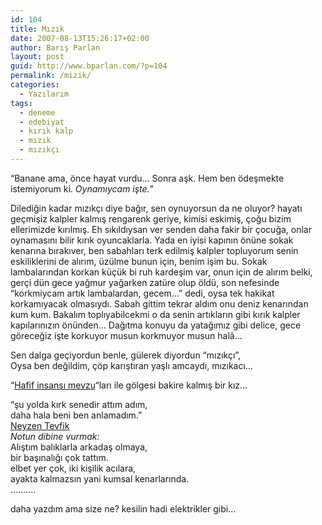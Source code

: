 ```yaml
---
id: 104
title: Mızık
date: 2007-08-13T15:26:17+02:00
author: Barış Parlan
layout: post
guid: http://www.bparlan.com/?p=104
permalink: /mizik/
categories:
  - Yazılarım
tags:
  - deneme
  - edebiyat
  - kırık kalp
  - mızık
  - mızıkçı
---
```

<div class="ttr_start">
</div>

&#8220;Banane ama, önce hayat vurdu&#8230; Sonra aşk. Hem ben ödeşmekte istemiyorum ki. _Oynamıycam işte._&#8221;

Dilediğin kadar mızıkçı diye bağır, sen oynuyorsun da ne oluyor? hayatı geçmişiz kalpler kalmış rengarenk geriye, kimisi eskimiş, çoğu bizim ellerimizde kırılmış. Eh sıkıldıysan ver senden daha fakir bir çocuğa, onlar oynamasını bilir kırık oyuncaklarla. Yada en iyisi kapının önüne sokak kenarına bırakıver, ben sabahları terk edilmiş kalpler topluyorum senin eskiliklerini de alırım, üzülme bunun için, benim işim bu. Sokak lambalarından korkan küçük bi ruh kardeşim var, onun için de alırım belki, gerçi dün gece yağmur yağarken zatüre olup öldü, son nefesinde &#8220;korkmiycam artık lambalardan, gecem&#8230;&#8221; dedi, oysa tek hakikat korkamıyacak olmasıydı. Sabah gittim tekrar aldım onu deniz kenarından kum kum. Bakalım toplıyabilcekmi o da senin artıkların gibi kırık kalpler kapılarınızın önünden&#8230; Dağıtma konuyu da yatağımız gibi delice, gece göreceğiz işte korkuyor musun korkmuyor musun halâ&#8230;

Sen dalga geçiyordun benle, gülerek diyordun &#8220;mızıkçı&#8221;,  
Oysa ben değildim, çöp karıştıran yaşlı amcaydı, mızıkacı&#8230;

&#8220;<a title="BakireGölge @ Blogcu" href="http://bakiregolge.blogcu.com/3616451/" target="_blank">Hafif insansı mevzu</a>&#8220;ları ile gölgesi bakire kalmış bir kız&#8230;

&#8220;şu yolda kırk senedir attım adım,  
daha hala beni ben anlamadım.&#8221;  
<a title="Neyzen Tevfik Şiiri" href="http://siyah.deviantart.com/journal/14124149/" target="_blank">Neyzen Tevfik</a>  
_Notun dibine vurmak:_  
Alıştım balıklarla arkadaş olmaya,  
bir başınalığı çok tattım.  
elbet yer çok, iki kişilik acılara,  
ayakta kalmazsın yani kumsal kenarlarında.  
&#8230;&#8230;&#8230;.

daha yazdım ama size ne? kesilin hadi elektrikler gibi&#8230;

<div class="ttr_end">
</div>